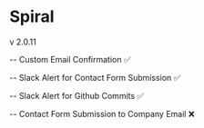 # Spiral

v 2.0.11

-- Custom Email Confirmation ✅

-- Slack Alert for Contact Form Submission ✅

-- Slack Alert for Github Commits ✅

-- Contact Form Submission to Company Email ❌
